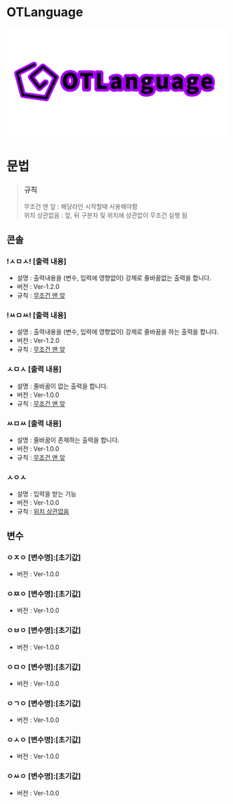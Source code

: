 # OTLanguage
![](https://github.com/OTLanguage/.github/blob/main/banner.png?raw=true)

# 문법

> ### 규칙
> 무조건 맨 앞 : 해당라인 시작할때 사용해야함 <br>
> 위치 상관없음 : 앞, 뒤 구분자 및 위치에 상관없이 무조건 실행 됨 <br>

## 콘솔
### !ㅅㅁㅅ! [출력 내용]
- 설명 : 출력내용을 (변수, 입력에 영향없이) 강제로 줄바꿈없는 출력을 합니다.
- 버전 : Ver-1.2.0
- 규칙 : [무조건 맨 앞](https://github.com/PersesTitan/OTLanguage/edit/master/README.md#규칙)

### !ㅆㅁㅆ! [출력 내용]
- 설명 : 출력내용을 (변수, 입력에 영향없이) 강제로 줄바꿈을 하는 출력을 합니다.
- 버전 : Ver-1.2.0
- 규칙 : [무조건 맨 앞](https://github.com/PersesTitan/OTLanguage/edit/master/README.md#규칙)

### ㅅㅁㅅ [출력 내용]
- 설명 : 줄바꿈이 없는 출력을 합니다.
- 버전 : Ver-1.0.0
- 규칙 : [무조건 맨 앞](https://github.com/PersesTitan/OTLanguage/edit/master/README.md#규칙)

### ㅆㅁㅆ [출력 내용]
- 설명 : 줄바꿈이 존재하는 출력을 합니다.
- 버전 : Ver-1.0.0
- 규칙 : [무조건 맨 앞](https://github.com/PersesTitan/OTLanguage/edit/master/README.md#규칙)

### ㅅㅇㅅ
- 설명 : 입력을 받는 기능
- 버전 : Ver-1.0.0
- 규칙 : [위치 상관없음](https://github.com/PersesTitan/OTLanguage/edit/master/README.md#규칙)

## 변수
### ㅇㅈㅇ [변수명]:[초기값]
- 버전 : Ver-1.0.0

### ㅇㅉㅇ [변수명]:[초기값]
- 버전 : Ver-1.0.0

### ㅇㅂㅇ [변수명]:[초기값]
- 버전 : Ver-1.0.0

### ㅇㅁㅇ [변수명]:[초기값]
- 버전 : Ver-1.0.0

### ㅇㄱㅇ [변수명]:[초기값]
- 버전 : Ver-1.0.0

### ㅇㅅㅇ [변수명]:[초기값]
- 버전 : Ver-1.0.0

### ㅇㅆㅇ [변수명]:[초기값]
- 버전 : Ver-1.0.0

